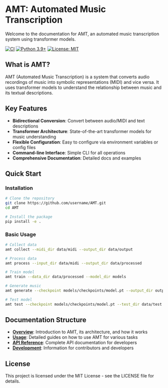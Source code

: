 # AMT: Automated Music Transcription

Welcome to the documentation for AMT, an automated music transcription system using transformer models.

[![CI](https://github.com/username/AMT/actions/workflows/ci.yml/badge.svg)](https://github.com/username/AMT/actions/workflows/ci.yml)
[![Python 3.9+](https://img.shields.io/badge/python-3.9+-blue.svg)](https://www.python.org/downloads/)
[![License: MIT](https://img.shields.io/badge/License-MIT-yellow.svg)](https://opensource.org/licenses/MIT)

## What is AMT?

AMT (Automated Music Transcription) is a system that converts audio recordings of music into symbolic representations (MIDI) and vice versa. It uses transformer models to understand the relationship between music and its textual descriptions.

## Key Features

- **Bidirectional Conversion**: Convert between audio/MIDI and text descriptions
- **Transformer Architecture**: State-of-the-art transformer models for music understanding
- **Flexible Configuration**: Easy to configure via environment variables or config files
- **Command-line Interface**: Simple CLI for all operations
- **Comprehensive Documentation**: Detailed docs and examples

## Quick Start

### Installation

```bash
# Clone the repository
git clone https://github.com/username/AMT.git
cd AMT

# Install the package
pip install -e .
```

### Basic Usage

```bash
# Collect data
amt collect --midi_dir data/midi --output_dir data/output

# Process data
amt process --input_dir data/midi --output_dir data/processed

# Train model
amt train --data_dir data/processed --model_dir models

# Generate music
amt generate --checkpoint models/checkpoints/model.pt --output_dir output

# Test model
amt test --checkpoint models/checkpoints/model.pt --test_dir data/test
```

## Documentation Structure

- **[Overview](overview/)**: Introduction to AMT, its architecture, and how it works
- **[Usage](usage/)**: Detailed guides on how to use AMT for various tasks
- **[API Reference](api/)**: Complete API documentation for developers
- **[Development](development/)**: Information for contributors and developers

## License

This project is licensed under the MIT License - see the LICENSE file for details. 